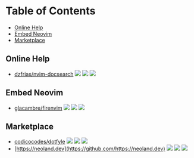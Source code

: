 # Table of Contents

<!-- toc -->

- [Online Help](#online-help)
- [Embed Neovim](#embed-neovim)
- [Marketplace](#marketplace)

<!-- tocstop -->

## Online Help

- [dzfrias/nvim-docsearch](https://github.com/dzfrias/nvim-docsearch) ![](https://img.shields.io/github/stars/dzfrias/nvim-docsearch) ![](https://img.shields.io/github/last-commit/dzfrias/nvim-docsearch) ![](https://img.shields.io/github/commit-activity/y/dzfrias/nvim-docsearch)

## Embed Neovim

- [glacambre/firenvim](https://github.com/glacambre/firenvim) ![](https://img.shields.io/github/stars/glacambre/firenvim) ![](https://img.shields.io/github/last-commit/glacambre/firenvim) ![](https://img.shields.io/github/commit-activity/y/glacambre/firenvim)

## Marketplace

- [codicocodes/dotfyle](https://github.com/codicocodes/dotfyle) ![](https://img.shields.io/github/stars/codicocodes/dotfyle) ![](https://img.shields.io/github/last-commit/codicocodes/dotfyle) ![](https://img.shields.io/github/commit-activity/y/codicocodes/dotfyle)
- [https://neoland.dev](https://github.com/https://neoland.dev) ![](https://img.shields.io/github/stars/https://neoland.dev) ![](https://img.shields.io/github/last-commit/https://neoland.dev) ![](https://img.shields.io/github/commit-activity/y/https://neoland.dev)
